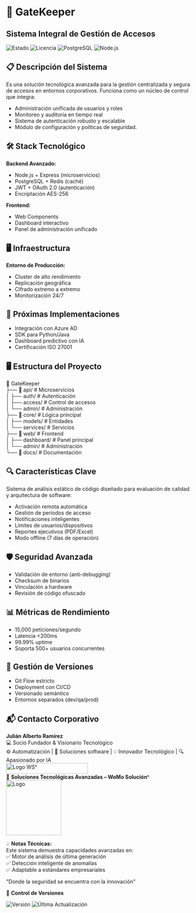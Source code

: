 
# 🔐 GateKeeper 
## Sistema Integral de Gestión de Accesos
![Estado](https://img.shields.io/badge/🚀_En_Producción-green) 
![Licencia](https://img.shields.io/badge/Licencia-🔒_Privada-red)
![PostgreSQL](https://img.shields.io/badge/PostgreSQL-4169E1?logo=postgresql&logoColor=white)
![Node.js](https://img.shields.io/badge/Node.js-339933?logo=nodedotjs&logoColor=white)

## 📋 Descripción del Sistema
Es una solución tecnológica avanzada para la gestión centralizada y segura de accesos en entornos corporativos. Funciona como un núcleo de control que integra:

- Administración unificada de usuarios y roles
- Monitoreo y auditoría en tiempo real
- Sistema de autenticación robusto y escalable
- Módulo de configuración y políticas de seguridad.

## 🛠 Stack Tecnológico
**Backend Avanzado:**
- Node.js + Express (microservicios)
- PostgreSQL + Redis (caché)
- JWT + OAuth 2.0 (autenticación)
- Encriptación AES-256

**Frontend:**
- Web Components
- Dashboard interactivo
- Panel de administración unificado

## 🖥️ Infraestructura

**Entorno de Producción:**
- Cluster de alto rendimiento
- Replicación geográfica
- Cifrado extremo a extremo
- Monitorización 24/7

## 🚀 Próximas Implementaciones
- Integración con Azure AD
- SDK para Python/Java
- Dashboard predictivo con IA
- Certificación ISO 27001

## 🖥️ Estructura del Proyecto
📁 GateKeeper  
├── 📂 api/ # Microservicios  
│ ├── auth/ # Autenticación  
│ ├── access/ # Control de accesos  
│ └── admin/ # Administración  
├── 📂 core/ # Lógica principal  
│ ├── models/ # Entidades  
│ └── services/ # Servicios  
├── 📂 web/ # Frontend  
│ ├── dashboard/ # Panel principal  
│ └── admin/ # Administración  
└── 📂 docs/ # Documentación  


## 🔍 Características Clave
Sistema de análisis estático de código diseñado para evaluación de calidad y arquitectura de software:
- Activación remota automática
- Gestión de períodos de acceso
- Notificaciones inteligentes
- Límites de usuarios/dispositivos
- Reportes ejecutivos (PDF/Excel)
- Modo offline (7 días de operación)

## 🛡️ Seguridad Avanzada
- Validación de entorno (anti-debugging)
- Checksum de binarios
- Vinculación a hardware
- Revisión de código ofuscado

## 📊 Métricas de Rendimiento
- 15,000 peticiones/segundo
- Latencia <200ms
- 99.99% uptime
- Soporta 500+ usuarios concurrentes

## 📝 Gestión de Versiones
- Git Flow estricto
- Deployment con CI/CD
- Versionado semántico
- Entornos separados (dev/qa/prod)

## 📬 Contacto Corporativo
**Julián Alberto Ramírez**  
💻 Socio Fundador & Visionario Tecnológico  
⚙️ Automatización | 🧩 Soluciones software | 💡 Innovador Tecnológico | 🔍 Apasionado por IA  
<img width="222" height="29" alt="Logo WSˢ" src="https://github.com/user-attachments/assets/24519130-f605-4762-a4f2-374c450f2b64" />  
🏢 **Soluciones Tecnológicas Avanzadas – WoMo Soluciónˢ**  
<img width="150" height="150" alt="Logo" src="https://github.com/user-attachments/assets/09c23a95-e483-452e-880f-e7c90c222014" />  


💡 **Notas Técnicas:**  
Este sistema demuestra capacidades avanzadas en:   
✅ Motor de análisis de última generación  
✅ Detección inteligente de anomalías  
✅ Adaptable a estándares empresariales  

"Donde la seguridad se encuentra con la innovación"

📅 **Control de Versiones**  

![Versión](https://img.shields.io/badge/Versión-1.1.0-blue) ![Última Actualización](https://img.shields.io/badge/Actualizado-Jul_2025-green)

